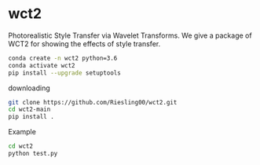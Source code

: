 # wct2
Photorealistic Style Transfer via Wavelet Transforms.
We give a package of WCT2 for showing the effects of style transfer.


```bash
conda create -n wct2 python=3.6
conda activate wct2
pip install --upgrade setuptools
```

downloading
```bash
git clone https://github.com/Riesling00/wct2.git
cd wct2-main
pip install .
```


Example
```bash
cd wct2
python test.py
